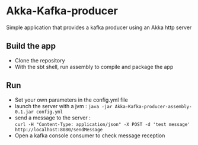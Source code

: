 # Akka-Kafka-producer
Simple application that provides a kafka producer using an Akka http server

## Build the app 
- Clone the repository
- With the sbt shell, run assembly to compile and package the app 

## Run 
- Set your own parameters in the config.yml file 
- launch the server with a jvm : `java -jar Akka-Kafka-producer-assembly-0.1.jar config.yml`
- send a message to the server :  
`curl -H "Content-Type: application/json" -X POST -d 'test message' http://localhost:8080/sendMessage`
- Open a kafka console consumer to check message reception
